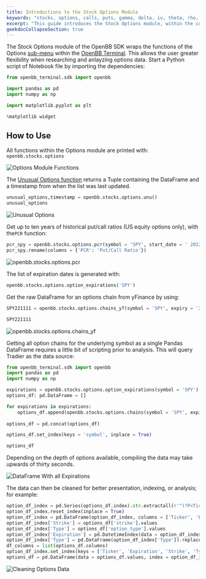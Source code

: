 ```yaml
---
title: Introductions to the Stock Options Module
keywords: "stocks, options, calls, puts, gamma, delta, iv, theta, rho, greeks, charm, vanna, vomma, derivatives, contracts, ^SPX, ^VIX, ^NDX, chains, oi, vol, volume, open, interest, expiration, dte, volatility, underlying"
excerpt: "This guide introduces the Stock Options module, within the context of the OpenBB SDK"
geekdocCollapseSection: true
---
```

The Stock Options module of the OpenBB SDK wraps the functions of the Options [sub-menu](https://openbb-finance.github.io/OpenBBTerminal/terminal/stocks/options/) within the [OpenBB Terminal](https://openbb-finance.github.io/OpenBBTerminal/terminal/). This allows the user greater flexibility when researching and anlayzing options data. Start a Python script of Notebook file by importing the dependencies:

```python
from openbb_terminal.sdk import openbb

import pandas as pd
import numpy as np

import matplotlib.pyplot as plt

%matplotlib widget
```

## How to Use

All functions within the Options module are printed with: `openbb.stocks.options`

![Options Module Functions](https://user-images.githubusercontent.com/85772166/199891549-1331a65c-6251-4206-b77c-c64dfabe70f4.png "Options Module Functions")

The [Unusual Options function](https://openbb-finance.github.io/OpenBBTerminal/terminal/stocks/options/unu/) returns a Tuple containing the DataFrame and a timestamp from when the list was last updated.

```python
unusual_options,timestamp = openbb.stocks.options.unu()
unusual_options
```

![Unusual Options](https://user-images.githubusercontent.com/85772166/199891691-da3af87e-99c3-4d01-881f-62b6b0d3ae34.png "Unusual Options")

Get up to ten years of historical put/call ratios (US equity options only), with the`PCR` function:

```python
pcr_spy = openbb.stocks.options.pcr(symbol = 'SPY', start_date = ' 2012-11-03')
pcr_spy.rename(columns = {'PCR': 'Put/Call Ratio'})
```

![openbb.stocks.options.pcr](https://user-images.githubusercontent.com/85772166/199892365-f0ece3fa-307f-41cd-9326-d515f1d8b716.png "openbb.stocks.options.pcr")

The list of expiration dates is generated with:

```python
openbb.stocks.options.option_expirations('SPY')
```

Get the raw DataFrame for an options chain from yFinance by using:

```python
SPY221111 = openbb.stocks.options.chains_yf(symbol = 'SPY', expiry = '2022-11-11')

SPY221111
```

![openbb.stocks.options.chains_yf](https://user-images.githubusercontent.com/85772166/199892748-85163bd5-0b29-4554-b2a2-ff4747ac0b52.png "openbb.stocks.options.chains_yf")

Getting all option chains for the underlying symbol as a single Pandas DataFrame requires a little bit of scripting prior to analysis. This will query Tradier as the data source:

```python
from openbb_terminal.sdk import openbb
import pandas as pd
import numpy as np

expirations = openbb.stocks.options.option_expirations(symbol = 'SPY')
options_df: pd.DataFrame = []

for expirations in expirations:
    options_df.append(openbb.stocks.options.chains(symbol = 'SPY', expiry = expirations))
  
options_df = pd.concat(options_df)

options_df.set_index(keys = 'symbol', inplace = True)

options_df
```

Depending on the depth of options available, compiling the data may take upwards of thirty seconds.

![DataFrame With all Expirations](https://user-images.githubusercontent.com/85772166/199893166-35ef062d-c16e-464d-a392-378ef4c6a1ee.png "DataFrame With all Expirations")

The data can then be cleaned for better presentation, indexing, or analysis; for example:

```python
option_df_index = pd.Series(options_df.index).str.extractall(r'^(?P<Ticker>\D*)(?P<Expiration>\d*)(?P<Type>\D*)(?P<Strike>\d*)')
option_df_index.reset_index(inplace = True)
option_df_index = pd.DataFrame(option_df_index, columns = ['Ticker', 'Expiration', 'Strike', 'Type'])
option_df_index['Strike'] = options_df['strike'].values
option_df_index['Type'] = options_df['option_type'].values
option_df_index['Expiration'] = pd.DatetimeIndex(data = option_df_index['Expiration'], yearfirst = True).strftime('%Y-%m-%d')
option_df_index['Type'] = pd.DataFrame(option_df_index['Type']).replace(to_replace = ['put', 'call'], value = ['Put', 'Call'])
df_columns = list(options_df.columns)
option_df_index.set_index(keys = ['Ticker', 'Expiration', 'Strike', 'Type'], inplace = True)
options_df = pd.DataFrame(data = options_df.values, index = option_df_index.index, columns = df_columns)
```

![Cleaning Options Data](https://user-images.githubusercontent.com/85772166/199898649-0ff7ae37-a0bd-4936-8749-c443fa40bb9a.png "Cleaning Options Data")
